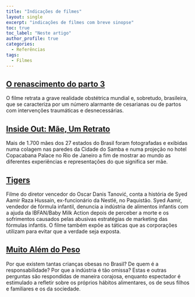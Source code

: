 ```yaml
---
title: "Indicações de filmes"
layout: single
excerpt: "indicações de filmes com breve sinopse"
toc: true
toc_label: "Neste artigo"
author_profile: true
categories:
  - Referências
tags:
  - Filmes
---
```


## [O renascimento do parto 3](https://www.netflix.com/title/80995577)
O filme retrata a grave realidade obstétrica mundial e, sobretudo, brasileira, que se caracteriza por um número alarmante de cesarianas ou de partos com intervenções traumáticas e desnecessárias.

## [Inside Out: Mãe, Um Retrato](https://www.insideoutproject.net/pt_BR/news/inside-out-mother-a-portrait-celebrates-the-power-of-motherhood-across-brazil)
Mais de 1.700 mães dos 27 estados do Brasil foram fotografadas e exibidas numa colagem nas paredes da Cidade do Samba e numa projeção no hotel Copacabana Palace no Rio de Janeiro a fim de mostrar ao mundo as diferentes experiências e representações do que significa ser mãe.

## [Tigers](https://www.ibfan.org.br/site/filme-tigers)
Filme do diretor vencedor do Oscar Danis Tanović, conta a história de Syed Aamir Raza Hussain, ex-funcionário da Nestlé, no Paquistão. Syed Aamir, vendedor de fórmula infantil, denuncia a indústria de alimentos infantis com a ajuda da IBFAN/Baby Milk Action depois de perceber a morte e os sofrimentos causados pelas abusivas estratégias de marketing das fórmulas infantis. O filme também expõe as táticas que as corporações utilizam para evitar que a verdade seja exposta.

## [Muito Além do Peso](https://muitoalemdopeso.com.br)
Por que existem tantas crianças obesas no Brasil? De quem é a responsabilidade? Por que a indústria é tão omissa? Estas e outras perguntas são respondidas de maneira corajosa, enquanto espectador é estimulado a refletir sobre os próprios hábitos alimentares, os de seus filhos e familiares e os da sociedade.